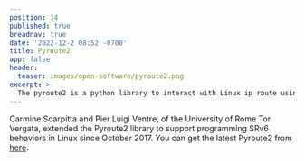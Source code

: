 ```yaml
---
position: 14
published: true
breadnav: true
date: '2022-12-2 08:52 -0700'
title: Pyroute2
app: false
header:
  teaser: images/open-software/pyroute2.png
excerpt: >-
  The pyroute2 is a python library to interact with Linux ip route using netlink socket.
---
```


Carmine Scarpitta and Pier Luigi Ventre, of the University of Rome Tor Vergata, extended the Pyroute2 library to support programming SRv6 behaviors in Linux since October 2017. You can get the latest Pyroute2 from [here](https://github.com/svinota/pyroute2).
